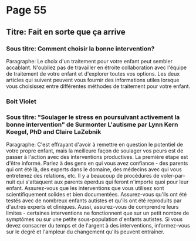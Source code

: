 # Page 55
## Titre: Fait en sorte que ça arrive
### Sous titre: Comment choisir la bonne intervention?
Paragraphe: Le choix d'un traitement pour votre enfant peut sembler accablant. N'oubliez pas de travailler en étroite collaboration avec l'équipe de traitement de votre enfant et d'explorer toutes vos options. Les deux articles qui suivent peuvent vous fournir des informations utiles lorsque vous choisissez entre différentes méthodes de traitement pour votre enfant.
### Boit Violet 
### Sous titre: "Soulager le stress en poursuivant activement la bonne intervention" de Surmonter L'autisme par Lynn Kern Koegel, PhD and Claire LaZebnik
Paragraphe: C'est effrayant d'avoir à remettre en question le potentiel de votre propre enfant, mais la meilleure façon de soulager vos peurs est de passer à l'action avec des interventions productives. La première étape est d'être informé. Parlez à des gens en qui vous avez confiance - des parents qui ont été là, des experts dans le domaine, des médecins avec qui vous entretenez des relations, etc. Il y a beaucoup de procédures de voler-par-nuit qui s'attaquent aux parents éperdus qui feront n'importe quoi pour leur enfant. Assurez-vous que les interventions que vous utilisez sont scientifiquement solides et bien documentées. Assurez-vous qu'ils ont été testés avec de nombreux enfants autistes et qu'ils ont été reproduits par d'autres experts et cliniques. Aussi, assurez-vous de comprendre leurs limites - certaines interventions ne fonctionnent que sur un petit nombre de symptômes ou sur une petite sous-population d'enfants autistes. Si vous devez consacrer du temps et de l'argent à des interventions, informez-vous sur le degré et l'ampleur du changement qu'ils peuvent entraîner.
